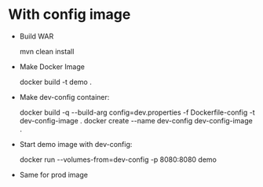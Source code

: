 # With config image

* Build WAR

     mvn clean install
     
* Make Docker Image 

     docker build -t demo .
     
* Make dev-config container:
    
     docker build -q --build-arg config=dev.properties -f Dockerfile-config -t dev-config-image .
     docker create --name dev-config dev-config-image .
         
* Start demo image with dev-config:

     docker run --volumes-from=dev-config -p 8080:8080 demo
     
* Same for prod image
